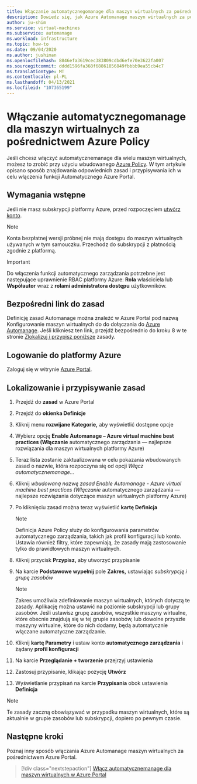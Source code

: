 ```yaml
---
title: Włączanie automatycznegomanage dla maszyn wirtualnych za pośrednictwem Azure Policy
description: Dowiedz się, jak Azure Automanage maszyn wirtualnych za pomocą wbudowanej Azure Policy w Azure Portal.
author: ju-shim
ms.service: virtual-machines
ms.subservice: automanage
ms.workload: infrastructure
ms.topic: how-to
ms.date: 09/04/2020
ms.author: jushiman
ms.openlocfilehash: 8846efa3619cec383809cdbd6efe70e3622fa007
ms.sourcegitcommit: dddd1596fa368f68861856849fbbbb9ea55cb4c7
ms.translationtype: MT
ms.contentlocale: pl-PL
ms.lasthandoff: 04/13/2021
ms.locfileid: "107365199"
---
```

# <a name="enable-automanage-for-virtual-machines-through-azure-policy"></a>Włączanie automatycznegomanage dla maszyn wirtualnych za pośrednictwem Azure Policy

Jeśli chcesz włączyć automatycznemanage dla wielu maszyn wirtualnych, możesz to zrobić przy użyciu wbudowanego [Azure Policy](..\governance\azure-management.md). W tym artykule opisano sposób znajdowania odpowiednich zasad i przypisywania ich w celu włączenia funkcji Automatycznego Azure Portal.


## <a name="prerequisites"></a>Wymagania wstępne

Jeśli nie masz subskrypcji platformy Azure, przed rozpoczęciem [utwórz konto](https://azure.microsoft.com/pricing/purchase-options/pay-as-you-go/).

> [!NOTE]
> Konta bezpłatnej wersji próbnej nie mają dostępu do maszyn wirtualnych używanych w tym samouczku. Przechodz do subskrypcji z płatnością zgodnie z platformą.

> [!IMPORTANT]
> Do włączenia funkcji automatycznego zarządzania potrzebne jest następujące uprawnienie RBAC platformy Azure: **Rola** właściciela lub **Współautor** wraz z **rolami administratora dostępu** użytkowników.

## <a name="direct-link-to-policy"></a>Bezpośredni link do zasad
Definicję zasad Automanage można znaleźć w Azure Portal pod nazwą Konfigurowanie maszyn wirtualnych do do dołączania do [Azure Automanage](https://portal.azure.com/#blade/Microsoft_Azure_Policy/PolicyDetailBlade/definitionId/%2Fproviders%2FMicrosoft.Authorization%2FpolicyDefinitions%2F270610db-8c04-438a-a739-e8e6745b22d3). Jeśli klikniesz ten link, przejdź bezpośrednio do kroku 8 w te stronie [Zlokalizuj i przypisz poniższe](#locate-and-assign-the-policy) zasady.

## <a name="sign-in-to-azure"></a>Logowanie do platformy Azure

Zaloguj się w witrynie [Azure Portal](https://portal.azure.com/).


## <a name="locate-and-assign-the-policy"></a>Lokalizowanie i przypisywanie zasad

1. Przejdź do **zasad** w Azure Portal
1. Przejdź do **okienka Definicje**
1. Kliknij menu **rozwijane Kategorie,** aby wyświetlić dostępne opcje
1. Wybierz opcję **Enable Automanage – Azure virtual machine best practices (Włączanie** automatycznego zarządzania — najlepsze rozwiązania dla maszyn wirtualnych platformy Azure)
1. Teraz lista zostanie zaktualizowana w celu pokazania wbudowanych zasad o nazwie, która rozpoczyna się od opcji *Włącz automatycznemanage...*
1. Kliknij *wbudowaną nazwę zasad Enable Automanage - Azure virtual machine best practices (Włączanie* automatycznego zarządzania — najlepsze rozwiązania dotyczące maszyn wirtualnych platformy Azure)
1. Po kliknięciu zasad można teraz wyświetlić **kartę Definicja**

    > [!NOTE]
    > Definicja Azure Policy służy do konfigurowania parametrów automatycznego zarządzania, takich jak profil konfiguracji lub konto. Ustawia również filtry, które zapewniają, że zasady mają zastosowanie tylko do prawidłowych maszyn wirtualnych.

1. Kliknij przycisk **Przypisz,** aby utworzyć przypisanie
1. Na karcie **Podstawowe wypełnij** pole **Zakres,** ustawiając *subskrypcję i* *grupę zasobów*

    > [!NOTE]
    > Zakres umożliwia zdefiniowanie maszyn wirtualnych, których dotyczą te zasady. Aplikację można ustawić na poziomie subskrypcji lub grupy zasobów. Jeśli ustawisz grupę zasobów, wszystkie maszyny wirtualne, które obecnie znajdują się w tej grupie zasobów, lub dowolne przyszłe maszyny wirtualne, które do nich dodamy, będą automatycznie włączane automatyczne zarządzanie.

1. Kliknij **kartę Parametry** i ustaw konto **automatycznego zarządzania** i żądany **profil konfiguracji**
1. Na karcie **Przeglądanie + tworzenie** przejrzyj ustawienia
1. Zastosuj przypisanie, klikając pozycję **Utwórz**
1. Wyświetlanie przypisań na karcie **Przypisania** obok ustawienia **Definicja**

> [!NOTE]
> Te zasady zaczną obowiązywać w przypadku maszyn wirtualnych, które są aktualnie w grupie zasobów lub subskrypcji, dopiero po pewnym czasie.


## <a name="next-steps"></a>Następne kroki

Poznaj inny sposób włączania Azure Automanage maszyn wirtualnych za pośrednictwem Azure Portal.

> [!div class="nextstepaction"]
> [Włącz automatycznemanage dla maszyn wirtualnych w Azure Portal](quick-create-virtual-machines-portal.md)
